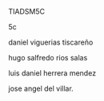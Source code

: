 TIADSM5C


5c


daniel viguerias tiscareño

hugo salfredo rios salas

luis daniel herrera mendez 

jose angel del villar.
